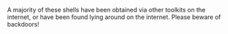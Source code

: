 A majority of these shells have been obtained via other toolkits on the internet, or have been found lying around on the internet. Please beware of backdoors!